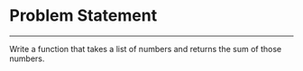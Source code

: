 # Problem Statement
--------------------------
Write a function that takes a list of numbers and returns the sum of those numbers.